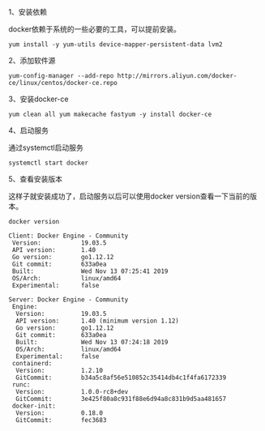 1、安装依赖

docker依赖于系统的一些必要的工具，可以提前安装。

```
yum install -y yum-utils device-mapper-persistent-data lvm2
```

2、添加软件源

```
yum-config-manager --add-repo http://mirrors.aliyun.com/docker-ce/linux/centos/docker-ce.repo
```

3、安装docker-ce

```
yum clean all yum makecache fastyum -y install docker-ce
```

4、启动服务

通过systemctl启动服务

```
systemctl start docker
```

5、查看安装版本

这样子就安装成功了，启动服务以后可以使用docker version查看一下当前的版本。

```
docker version
```

```
Client: Docker Engine - Community
 Version:           19.03.5
 API version:       1.40
 Go version:        go1.12.12
 Git commit:        633a0ea
 Built:             Wed Nov 13 07:25:41 2019
 OS/Arch:           linux/amd64
 Experimental:      false

Server: Docker Engine - Community
 Engine:
  Version:          19.03.5
  API version:      1.40 (minimum version 1.12)
  Go version:       go1.12.12
  Git commit:       633a0ea
  Built:            Wed Nov 13 07:24:18 2019
  OS/Arch:          linux/amd64
  Experimental:     false
 containerd:
  Version:          1.2.10
  GitCommit:        b34a5c8af56e510852c35414db4c1f4fa6172339
 runc:
  Version:          1.0.0-rc8+dev
  GitCommit:        3e425f80a8c931f88e6d94a8c831b9d5aa481657
 docker-init:
  Version:          0.18.0
  GitCommit:        fec3683

```

